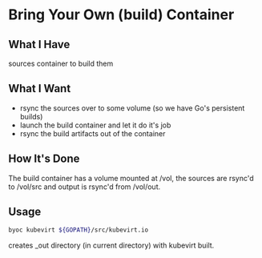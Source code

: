 # Bring Your Own (build) Container

## What I Have

sources
container to build them

## What I Want

* rsync the sources over to some volume (so we have Go's persistent builds)
* launch the build container and let it do it's job
* rsync the build artifacts out of the container

## How It's Done

The build container has a volume mounted at /vol, the sources are rsync'd to /vol/src and output is rsync'd from /vol/out.

## Usage

```bash
byoc kubevirt ${GOPATH}/src/kubevirt.io
```

creates _out directory (in current directory) with kubevirt built.
